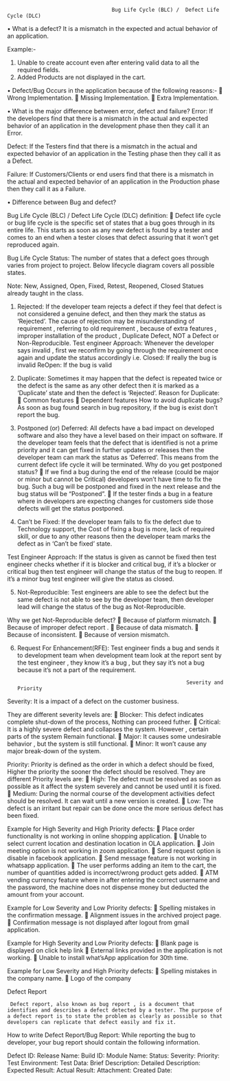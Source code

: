                                       Bug Life Cycle (BLC) /  Defect Life Cycle (DLC) 
•	What is a defect?
It is a mismatch in the expected and actual behavior of an application.

Example:-
1. Unable to create account even after entering valid data to all the required fields.
2. Added Products are not displayed in the cart.

•	Defect/Bug Occurs in the application because of the following reasons:-
	Wrong Implementation.
	Missing Implementation.
	Extra Implementation.

•	What is the major difference between error, defect and failure?
Error:
  If the developers find that there is a mismatch in the actual and expected behavior of an application in the development phase then they call it an Error.

Defect:
  If the Testers find that there is a mismatch in the actual and expected behavior of an application in the Testing phase then they call it as a Defect.

Failure:
  If Customers/Clients or end users find that there is a mismatch in the actual and expected behavior of an application in the Production phase then they call it as a Failure.

•	Difference between Bug and defect?
 
 
Bug Life Cycle (BLC) /  Defect Life Cycle (DLC) definition:
	Defect life cycle or bug life cycle is the specific set of states that a bug goes through in its entire life. This starts as soon as any new defect is found by a tester and comes to an end when a tester closes that defect assuring that it won’t get reproduced again.

Bug Life Cycle Status:
    The number of states that a defect goes through varies from project to project. Below lifecycle diagram covers all possible states.
           


Note: 
  New, Assigned, Open, Fixed, Retest, Reopened, Closed Statues already taught in the class.

1. Rejected: 
   If the developer team rejects a defect if they feel that defect is not considered a genuine defect, and then they mark the status as ‘Rejected’. The cause of rejection may be misunderstanding of requirement , referring to old requirement , because of extra features , improper installation of the product , Duplicate Defect, NOT a Defect or Non-Reproducible.
Test engineer Approach:
  Whenever the developer says invalid , first we reconfirm by going through the requirement once again and update the status accordingly i.e.
   Closed: If really the bug is invalid
   ReOpen: If the bug is valid
  
2. Duplicate:
     Sometimes it may happen that the defect is repeated twice or the defect is the same as any other defect then it is marked as a ‘Duplicate’ state and then the defect is ‘Rejected’.
Reason for Duplicate:
	Common features
	Dependent features
How to avoid duplicate bugs?
  As soon as bug found search in bug repository, if the bug is exist don’t report the bug.


3. Postponed (or) Deferred:
   All defects have a bad impact on developed software and also they have a level based on their impact on software. If the developer team feels that the defect that is identified is not a prime priority and it can get fixed in further updates or releases then the developer team can mark the status as ‘Deferred’. This means from the current defect life cycle it will be terminated.
Why do you get postponed status? 
	If we find a bug during the end of the release (could be major or minor but cannot be Critical) developers won’t have time to fix the bug. Such a bug will be postponed and fixed in the next release and the bug status will be “Postponed”.
	If the tester finds a bug in a feature where in developers are expecting changes for customers side those defects will get the status postponed.


4. Can’t be Fixed: 
   If the developer team fails to fix the defect due to Technology support, the Cost of fixing a bug is more, lack of required skill, or due to any other reasons then the developer team marks the defect as in ‘Can’t be fixed’ state.

Test Engineer Approach:
   If the status is given as cannot be fixed then test engineer checks whether if it is blocker and critical bug, if it’s a blocker or critical bug then test engineer will change the status of the bug to reopen. If it’s a minor bug test engineer will give the status as closed.


5. Not-Reproducible:
   Test engineers are able to see the defect but the same defect is not able to see by the developer team, then developer lead will change the status of the bug as Not-Reproducible.

Why we get Not-Reproducible defect?
	Because of platform mismatch.
	Because of improper defect  report .
	Because of data mismatch.
	Because of inconsistent.
	Because of version mismatch.


6. Request For Enhancement(RFE):
        Test engineer finds a bug and sends it to development team when development team look at the report sent by the test engineer , they know it’s a bug , but they say it’s not a bug because it’s not a part of the requirement.



                                                              Severity and Priority
Severity:
   It is a impact of a defect on the customer business.

They are different severity levels are:
	Blocker: This defect indicates complete shut-down of the process, Nothing can proceed futher. 
	Critical: It is a highly severe defect and collapses the system. However , certain parts of the system 
               Remain functional.
	Major: It causes some undesirable behavior ,  but the system is still functional.
	Minor: It won’t cause any major break-down of the system.

Priority:
  Priority is defined as the order in which a defect should be fixed, Higher the priority the sooner the defect should be resolved.
They are different Priority levels are:
	High: The defect must be resolved as soon as possible as it affect the system severely and cannot be
           used until it is fixed.
	Medium: During the normal course of the development activities defect should be resolved. It can wait 
                  until a new version is created. 
	Low: The defect is an irritant but repair can be done once the more serious defect has been fixed.



Example for High Severity and High Priority defects:
	Place order functionality is not working in online shopping application.
	Unable to select current location and destination location in OLA application.
	Join meeting option is not working in zoom application.
	Send request option is disable in facebook application.
	Send message feature is not working in whatsapp application.
	The user performs adding an item to the cart, the number of quantities added is incorrect/wrong product gets added.
	ATM vending currency feature where in after entering the correct username and the password, the machine does not dispense money but deducted the amount from your account.

Example for Low Severity and Low Priority defects:
	Spelling mistakes in the confirmation message.
	Alignment issues in the archived project page.
	Confirmation message is not displayed after logout from gmail application.

Example for High Severity and Low Priority defects:
	Blank page is displayed on click help link
	External links provided in the application is not working.
	Unable to install what’sApp application for 30th time.

Example for Low Severity and High Priority defects:
	Spelling mistakes in the company name.
	Logo of the company























Defect Report
 
     Defect report, also known as bug report , is a document that identifies and describes a defect detected by a tester. The purpose of a defect report is to state the problem as clearly as possible so that developers can replicate that defect easily and fix it.

How to write Defect Report/Bug Report:
   While reporting the bug to developer, your bug report should contain the following information.

   Defect ID: 
   Release Name:
   Build ID:
   Module Name:
   Status:
   Severity:
   Priority:
  Test Environment:
  Test Data:
  Brief Description:
  Detailed Description:
  Expected Result:
  Actual Result:
  Attachment:
  Created Date:
